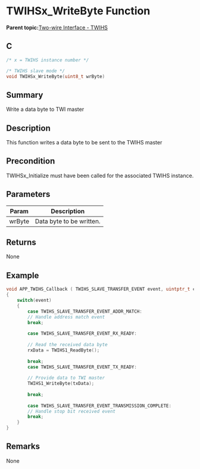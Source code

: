# TWIHSx\_WriteByte Function

**Parent topic:**[Two-wire Interface - TWIHS](GUID-C8012FE8-F7B4-4CE6-84B4-61EAAFAB03B0.md)

## C

```c
/* x = TWIHS instance number */

/* TWIHS slave mode */
void TWIHSx_WriteByte(uint8_t wrByte)
```

## Summary

Write a data byte to TWI master

## Description

This function writes a data byte to be sent to the TWIHS master

## Precondition

TWIHSx\_Initialize must have been called for the associated TWIHS instance.

## Parameters

|Param|Description|
|-----|-----------|
|wrByte|Data byte to be written.|

## Returns

None

## Example

```c
void APP_TWIHS_Callback ( TWIHS_SLAVE_TRANSFER_EVENT event, uintptr_t contextHandle )
{
    switch(event)
    {
        case TWIHS_SLAVE_TRANSFER_EVENT_ADDR_MATCH:
        // Handle address match event
        break;
        
        case TWIHS_SLAVE_TRANSFER_EVENT_RX_READY:
        
        // Read the received data byte
        rxData = TWIHS1_ReadByte();
        
        break;
        case TWIHS_SLAVE_TRANSFER_EVENT_TX_READY:
        
        // Provide data to TWI master
        TWIHS1_WriteByte(txData);
        
        break;
        
        case TWIHS_SLAVE_TRANSFER_EVENT_TRANSMISSION_COMPLETE:
        // Handle stop bit received event
        break;
    }
}

```

## Remarks

None

